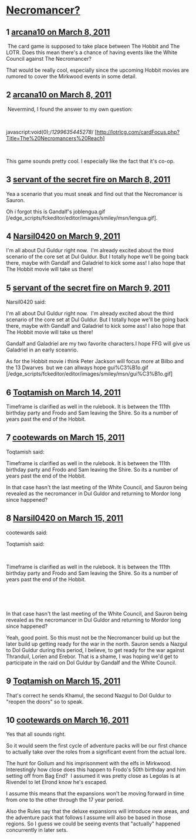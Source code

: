 # [Necromancer?](https://community.fantasyflightgames.com/topic/43505-necromancer/)

## 1 [arcana10 on March 8, 2011](https://community.fantasyflightgames.com/topic/43505-necromancer/?do=findComment&comment=435157)

 The card game is supposed to take place between The Hobbit and The LOTR. Does this mean there's a chance of having events like the White Council against The Necromancer?

That would be really cool, especially since the upcoming Hobbit movies are rumored to cover the Mirkwood events in some detail.

## 2 [arcana10 on March 8, 2011](https://community.fantasyflightgames.com/topic/43505-necromancer/?do=findComment&comment=435160)

 Nevermind, I found the answer to my own question:

 

javascript:void(0);/*1299635445278*/ [http://lotrlcg.com/cardFocus.php?Title=The%20Necromancers%20Reach]

 

This game sounds pretty cool. I especially like the fact that it's co-op.

## 3 [servant of the secret fire on March 8, 2011](https://community.fantasyflightgames.com/topic/43505-necromancer/?do=findComment&comment=435169)

Yea a scenario that you must sneak and find out that the Necromancer is Sauron.

Oh i forgot this is Gandalf's joblengua.gif [/edge_scripts/fckeditor/editor/images/smiley/msn/lengua.gif].

## 4 [Narsil0420 on March 9, 2011](https://community.fantasyflightgames.com/topic/43505-necromancer/?do=findComment&comment=435223)

I'm all about Dul Guldur right now.  I'm already excited about the third scenario of the core set at Dul Guldur. But I totally hope we'll be going back there, maybe with Gandalf and Galadriel to kick some ass! I also hope that The Hobbit movie will take us there!

## 5 [servant of the secret fire on March 9, 2011](https://community.fantasyflightgames.com/topic/43505-necromancer/?do=findComment&comment=435419)

Narsil0420 said:

I'm all about Dul Guldur right now.  I'm already excited about the third scenario of the core set at Dul Guldur. But I totally hope we'll be going back there, maybe with Gandalf and Galadriel to kick some ass! I also hope that The Hobbit movie will take us there!



Gandalf and Galadriel are my two favorite characters.I hope FFG will give us Galadriel in an early sceanrio.

As for the Hobbit movie i think Peter Jackson will focus more at Bilbo and the 13 Dwarves  but we can allways hope gui%C3%B1o.gif [/edge_scripts/fckeditor/editor/images/smiley/msn/gui%C3%B1o.gif]

## 6 [Toqtamish on March 14, 2011](https://community.fantasyflightgames.com/topic/43505-necromancer/?do=findComment&comment=438113)

Timeframe is clarified as well in the rulebook. It is between the 111th birthday party and Frodo and Sam leaving the Shire. So its a number of years past the end of the Hobbit.

## 7 [cootewards on March 15, 2011](https://community.fantasyflightgames.com/topic/43505-necromancer/?do=findComment&comment=438353)

Toqtamish said:

Timeframe is clarified as well in the rulebook. It is between the 111th birthday party and Frodo and Sam leaving the Shire. So its a number of years past the end of the Hobbit.



In that case hasn't the last meeting of the White Council, and Sauron being revealed as the necromancer in Dul Guldor and returning to Mordor long since happened?

## 8 [Narsil0420 on March 15, 2011](https://community.fantasyflightgames.com/topic/43505-necromancer/?do=findComment&comment=438362)

cootewards said:

Toqtamish said:

 

Timeframe is clarified as well in the rulebook. It is between the 111th birthday party and Frodo and Sam leaving the Shire. So its a number of years past the end of the Hobbit.

 

 

In that case hasn't the last meeting of the White Council, and Sauron being revealed as the necromancer in Dul Guldor and returning to Mordor long since happened?



Yeah, good point. So this must not be the Necromancer build up but the later build up getting ready for the war in the north. Sauron sends a Nazgul to Dol Guldur during this period, I believe, to get ready for the war against Thranduil, Lorien and Erebor. That is a shame, I was hoping we'd get to participate in the raid on Dol Guldur by Gandalf and the White Council.

## 9 [Toqtamish on March 15, 2011](https://community.fantasyflightgames.com/topic/43505-necromancer/?do=findComment&comment=438363)

That's correct he sends Khamul, the second Nazgul to Dol Guldur to "reopen the doors" so to speak.

## 10 [cootewards on March 16, 2011](https://community.fantasyflightgames.com/topic/43505-necromancer/?do=findComment&comment=438774)

Yes that all sounds right.

So it would seem the first cycle of adventure packs will be our first chance to actually take over the roles from a significant event from the actual lore.

The hunt for Gollum and his imprisonment with the elfs in Mirkwood. Interestingly how close does this happen to Frodo's 50th birthday and him setting off from Bag End?  I assumed it was pretty close as Legolas is at Rivendel to let Elrond know he's escaped.

I assume this means that the expansions won't be moving forward in time from one to the other through the 17 year period.

Also the Rules say that the deluxe expansions will introduce new areas, and the adventure pack that follows I assume will also be based in those regions. So I guess we could be seeing events that "actually" happened concurrently in later sets.

